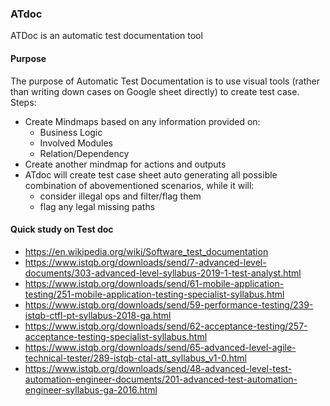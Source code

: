 ### ATdoc
ATDoc is an automatic test documentation tool

#### Purpose
The purpose of Automatic Test Documentation is to use visual tools (rather than writing down cases on Google sheet directly) to create test case. Steps: 
- Create Mindmaps based on any information provided on:
  - Business Logic
  - Involved Modules
  - Relation/Dependency
- Create another mindmap for actions and outputs
- ATdoc will create test case sheet auto generating all possible combination of abovementioned scenarios, while it will:
  - consider illegal ops and filter/flag them
  - flag any legal missing paths
  
#### Quick study on Test doc
- https://en.wikipedia.org/wiki/Software_test_documentation
- https://www.istqb.org/downloads/send/7-advanced-level-documents/303-advanced-level-syllabus-2019-1-test-analyst.html
- https://www.istqb.org/downloads/send/61-mobile-application-testing/251-mobile-application-testing-specialist-syllabus.html
- https://www.istqb.org/downloads/send/59-performance-testing/239-istqb-ctfl-pt-syllabus-2018-ga.html
- https://www.istqb.org/downloads/send/62-acceptance-testing/257-acceptance-testing-specialist-syllabus.html 
- https://www.istqb.org/downloads/send/65-advanced-level-agile-technical-tester/289-istqb-ctal-att_syllabus_v1-0.html
- https://www.istqb.org/downloads/send/48-advanced-level-test-automation-engineer-documents/201-advanced-test-automation-engineer-syllabus-ga-2016.html
